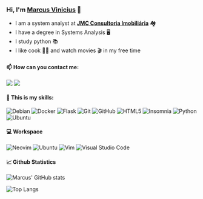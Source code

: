 ### Hi, I'm [Marcus Vinicius](https://github.com/marcusviniciuscote/) 👋

- I am a system analyst at [__JMC Consultoria Imobiliária__](https://www.jmcadm.com.br/) 🏘️
- I have a degree in Systems Analysis 🖥️
- I study python 📚
- I like cook 👨‍🍳 and watch movies 🎬 in my free time

#### 📫 How can you contact me:

<a href="https://www.linkedin.com/in/marcusviniciuscote/"><img src="https://img.shields.io/badge/LinkedIn-white?style=for-the-badge&logo=linkedin&logoColor=black" /></a>
<a href="mailto:marcusvcteixeira@gmail.com?subject=[Github]%20Olá%20Marcus%20Vinićius"><img src="https://img.shields.io/badge/Gmail-white?style=for-the-badge&logo=gmail&logoColor=black" /></a>

#### 📝 This is my skills:

![Debian](https://img.shields.io/badge/Debian-white?style=for-the-badge&logo=debian&logoColor=black)
![Docker](https://img.shields.io/badge/docker-white.svg?style=for-the-badge&logo=docker&logoColor=black)
![Flask](https://img.shields.io/badge/flask-white.svg?style=for-the-badge&logo=flask&logoColor=black)
![Git](https://img.shields.io/badge/git-white.svg?style=for-the-badge&logo=git&logoColor=black)
![GitHub](https://img.shields.io/badge/github-white.svg?style=for-the-badge&logo=github&logoColor=white)
![HTML5](https://img.shields.io/badge/html5-white.svg?style=for-the-badge&logo=html5&logoColor=black)
![Insomnia](https://img.shields.io/badge/Insomnia-white?style=for-the-badge&logo=insomnia&logoColor=black)
![Python](https://img.shields.io/badge/python-white?style=for-the-badge&logo=python&logoColor=black)
![Ubuntu](https://img.shields.io/badge/Ubuntu-white?style=for-the-badge&logo=ubuntu&logoColor=black)

<!-- ![Ansible](https://img.shields.io/badge/ansible-white.svg?style=for-the-badge&logo=ansible&logoColor=black)-->
<!-- ![Arch](https://img.shields.io/badge/Arch%20Linux-white?logo=arch-linux&logoColor=black&style=for-the-badge) -->
<!-- ![Bootstrap](https://img.shields.io/badge/bootstrap-white.svg?style=for-the-badge&logo=bootstrap&logoColor=black) -->
<!-- ![CSS3](https://img.shields.io/badge/css3-white.svg?style=for-the-badge&logo=css3&logoColor=black) -->
<!-- ![Django](https://img.shields.io/badge/django-white.svg?style=for-the-badge&logo=django&logoColor=black) -->
<!-- ![Go](https://img.shields.io/badge/go-white.svg?style=for-the-badge&logo=go&logoColor=black) -->
<!-- ![JavaScript](https://img.shields.io/badge/javascript-white.svg?style=for-the-badge&logo=javascript&logoColor=black) -->
<!-- ![JWT](https://img.shields.io/badge/JWT-white?style=for-the-badge&logo=JSON%20web%20tokens) -->
<!-- ![Kali](https://img.shields.io/badge/Kali-white?style=for-the-badge&logo=kalilinux&logoColor=black) -->
<!-- ![Nginx](https://img.shields.io/badge/nginx-white.svg?style=for-the-badge&logo=nginx&logoColor=black) -->
<!-- ![Trello](https://img.shields.io/badge/Trello-white.svg?style=for-the-badge&logo=Trello&logoColor=black) -->
<!-- ![Vercel](https://img.shields.io/badge/vercel-white.svg?style=for-the-badge&logo=vercel&logoColor=black) -->
<!-- ![Shell Script](https://img.shields.io/badge/shell_script-white.svg?style=for-the-badge&logo=gnu-bash&logoColor=black) -->

#### 💻 Workspace

![Neovim](https://img.shields.io/badge/NeoVim-white.svg?&style=for-the-badge&logo=neovim&logoColor=black)
![Ubuntu](https://img.shields.io/badge/Ubuntu-white?style=for-the-badge&logo=ubuntu&logoColor=black)
![Vim](https://img.shields.io/badge/VIM-white.svg?style=for-the-badge&logo=vim&logoColor=black)
![Visual Studio Code](https://img.shields.io/badge/VSCode-white?style=for-the-badge&logo=visual%20studio%20code&logoColor=black)

#### 📈 Github Statistics

![Marcus' GitHub stats](https://github-readme-stats.vercel.app/api?username=marcusviniciuscote&count_private=true&show_icons=true&theme=dark)

![Top Langs](https://github-readme-stats.vercel.app/api/top-langs/?username=marcusviniciuscote&count_private=true&show_icons=true&theme=dark&layout=compact)
